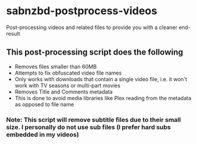 # sabnzbd-postprocess-videos
Post-processing videos and related files to provide you with a cleaner end-result

## This post-processing script does the following
* Removes files smaller than 60MB
* Attempts to fix obfuscated video file names 
 * Only works with downloads that contain a single video file, i.e. it won't work with TV seasons or multi-part movies
* Removes Title and Comments metadata
 * This is done to avoid media libraries like Plex reading from the metadata as opposed to file name

### Note: This script will remove subtitle files due to their small size. I personally do not use sub files (I prefer hard subs embedded in my videos)
